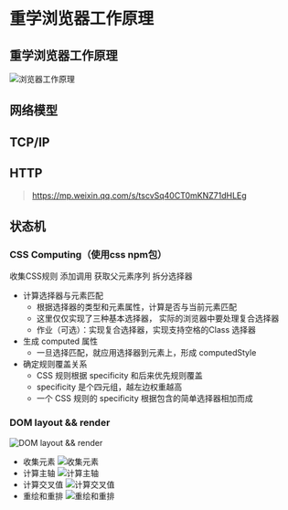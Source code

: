 # 重学浏览器工作原理
## 重学浏览器工作原理
![浏览器工作原理]( "http://cms-bucket.ws.126.net/2020/0527/08f9aa96p00qazq9h001pc000nt002gc.png")
## 网络模型
## TCP/IP
## HTTP
>https://mp.weixin.qq.com/s/tscvSq40CT0mKNZ71dHLEg
## 状态机
### CSS Computing（使用css npm包）
收集CSS规则
添加调用
获取父元素序列
拆分选择器
- 计算选择器与元素匹配
    - 根据选择器的类型和元素属性，计算是否与当前元素匹配
    - 这里仅仅实现了三种基本选择器， 实际的浏览器中要处理复合选择器
    - 作业（可选）：实现复合选择器，实现支持空格的Class 选择器
- 生成 computed 属性
    - 一旦选择匹配，就应用选择器到元素上，形成 computedStyle
- 确定规则覆盖关系
    - CSS 规则根据 specificity 和后来优先规则覆盖
    - specificity 是个四元组，越左边权重越高
    - 一个 CSS 规则的 specificity 根据包含的简单选择器相加而成
### DOM layout && render
![DOM layout && render]('http://cms-bucket.ws.126.net/2020/0527/55658ddcp00qazqha000yc000ii008gc.png')
- 收集元素
![收集元素]('http://cms-bucket.ws.126.net/2020/0527/d4fb87edp00qazqj60008c0009v006xc.png')
- 计算主轴
![计算主轴]('http://cms-bucket.ws.126.net/2020/0527/96abbbb8p00qazqkn0008c0009i006lc.png')
- 计算交叉值
![计算交叉值]('http://cms-bucket.ws.126.net/2020/0527/5af7facdp00qazqlq0008c0009b006yc.png')
- 重绘和重排
![重绘和重排]('http://cms-bucket.ws.126.net/2020/0527/3126bf7bp00qazqn3002tc000zj00h3c.png')
